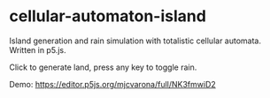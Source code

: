 # cellular-automaton-island
Island generation and rain simulation with totalistic cellular automata. Written in p5.js.

Click to generate land, press any key to toggle rain.

Demo: https://editor.p5js.org/mjcvarona/full/NK3fmwiD2
